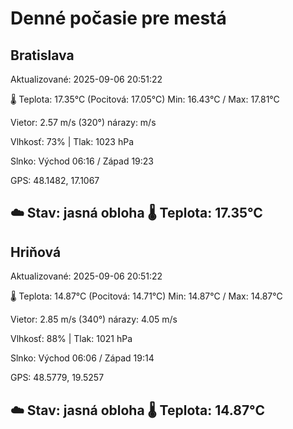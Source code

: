 ﻿# Denné počasie pre mestá

## Bratislava
Aktualizované: 2025-09-06 20:51:22

🌡️ Teplota: 17.35°C 
(Pocitová: 17.05°C)
Min: 16.43°C / Max: 17.81°C

Vietor: 2.57 m/s    (320°) 
nárazy:  m/s

Vlhkosť: 73% | Tlak: 1023 hPa

Slnko: Východ 06:16 / Západ 19:23

GPS: 48.1482, 17.1067

☁️ Stav: jasná obloha        🌡️ Teplota: 17.35°C
---

## Hriňová
Aktualizované: 2025-09-06 20:51:22

🌡️ Teplota: 14.87°C 
(Pocitová: 14.71°C)
Min: 14.87°C / Max: 14.87°C

Vietor: 2.85 m/s (340°)
nárazy: 4.05 m/s

Vlhkosť: 88% | Tlak: 1021 hPa

Slnko: Východ 06:06 / Západ 19:14

GPS: 48.5779, 19.5257

☁️ Stav: jasná obloha        🌡️ Teplota: 14.87°C
---

